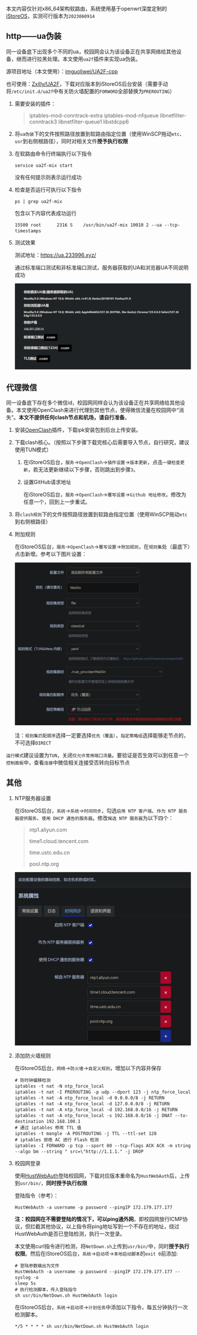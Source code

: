 本文内容仅针对x86_64架构软路由，系统使用基于openwrt深度定制的[iStoreOS](https://www.istoreos.com/)，实测可行版本为`2023060914`

## http——ua伪装

同一设备底下出现多个不同的ua，校园网会认为该设备正在共享网络给其他设备，继而进行拉黑处理。本文使用`ua2f`插件来实现ua伪装。

源项目地址（本文使用）：[imguoliwei/UA2F-cpp](https://github.com/imguoliwei/UA2F-cpp)

也可使用：[Zxilly/UA2F](https://github.com/Zxilly/UA2F)，下载对应版本到iStoreOS后台安装（需要手动将`/etc/init.d/ua2f`中有关防火墙配置的`FORWORD`全部替换为`PREROUTING`）

1. 需要安装的插件：

   > iptables-mod-conntrack-extra iptables-mod-nfqueue libnetfilter-conntrack3 libnetfilter-queue1 libstdcpp6

2. 将`ua伪装`下的文件按照路径放置到软路由指定位置（使用WinSCP拖动`etc`、`usr`到右侧根路径），同时对相关文件**授予执行权限**

3. 在软路由命令行终端执行以下指令

   ```shell
   service ua2f-mix start
   ```

   没有任何提示则表示运行成功

4. 检查是否运行可执行以下指令

   ```shell
   ps | grep ua2f-mix
   ```

   包含以下内容代表成功运行

   ```shell
   15500 root      2316 S    /usr/bin/ua2f-mix 10010 2 --ua --tcp-timestamps
   ```
   
5. 测试效果

   测试地址：https://ua.233996.xyz/

   通过标准端口测试和非标准端口测试，服务器获取的UA和浏览器UA不同说明成功

   ![](./img/ua_test.jpg)

## 代理微信

同一设备底下存在多个微信id，校园网同样会认为该设备正在共享网络给其他设备。本文使用OpenClash来进行代理到其他节点，使得微信流量在校园网中“消失”。**本文不提供任何clash节点和机场，请自行准备**。

1. 安装[OpenClash](https://github.com/vernesong/OpenClash)插件，下载ipk安装包到后台上传安装。

2. 下载clash核心。（按照以下步骤下载完核心后需要导入节点，自行研究，建议使用TUN模式）

   1. 在iStoreOS后台，`服务`->`OpenClash`->`插件设置`->`版本更新`，点击`一键检查更新`，若无法更新继续以下步骤，否则跳出到步骤`3`。

   2. 设置GitHub请求地址

      在iStoreOS后台，`服务`->`OpenClash`->`覆写设置`->`Github 地址修改`，修改为任意一个，回到上一步重试。

3. 将`clash规则`下的文件按照路径放置到软路由指定位置（使用WinSCP拖动`etc`到右侧根路径）

4. 附加规则

   在iStoreOS后台，`服务`->`OpenClash`->`覆写设置`->`附加规则`，在`规则集`处（最底下）点击新增。参考以下图片设置：

   ![](./img/clash_rule.jpg)

   注：`规则集匹配顺序`选择一定要选择`优先（覆盖）`，`指定策略组`选择能够走节点的，不可选择`DIRECT`

`运行模式`建议设置为`TUN`，关闭`仅允许常用端口流量`。要验证是否生效可以到任意一个`控制面板`中，查看`连接`中微信相关连接受否转向目标节点

## 其他

1. NTP服务器设置

   在iStoreOS后台，`系统`->`系统`->`时间同步`，勾选`启用 NTP 客户端`、`作为 NTP 服务器提供服务`、`使用 DHCP 通告的服务器`。修改`候选 NTP 服务器`为以下四个：

   > ntp1.aliyun.com
   >
   > time1.cloud.tencent.com
   >
   > time.ustc.edu.cn
   >
   > pool.ntp.org

   ![](./img/ntp.jpg)

2. 添加防火墙规则

   在iStoreOS后台，`网络`->`防火墙`->`自定义规则`，增加以下内容并保存

   ```shell
   # 防时钟偏移检测
   iptables -t nat -N ntp_force_local
   iptables -t nat -I PREROUTING -p udp --dport 123 -j ntp_force_local
   iptables -t nat -A ntp_force_local -d 0.0.0.0/8 -j RETURN
   iptables -t nat -A ntp_force_local -d 127.0.0.0/8 -j RETURN
   iptables -t nat -A ntp_force_local -d 192.168.0.0/16 -j RETURN
   iptables -t nat -A ntp_force_local -s 192.168.0.0/16 -j DNAT --to-destination 192.168.100.1
   # 通过 iptables 修改 TTL 值
   iptables -t mangle -A POSTROUTING -j TTL --ttl-set 128
   # iptables 拒绝 AC 进行 Flash 检测
   iptables -I FORWARD -p tcp --sport 80 --tcp-flags ACK ACK -m string --algo bm --string " src=\"http://1.1.1." -j DROP
   ```

3. 校园网登录

   使用[HustWebAuth](https://github.com/a76yyyy/HustWebAuth)登陆校园网，下载对应版本重命名为`HustWebAuth`后，上传到`usr/bin/`，**同时授予执行权限**

   登陆指令（参考）：

   ```shell
   HustWebAuth -a username -p password --pingIP 172.179.177.177 
   ```

   **注：校园网在不需要登陆的情况下，可以ping通外网**，即校园网放行ICMP协议，但拦截其他协议，以上指令将ping地址写到一个不存在的地址，绕过HustWebAuth是否已登陆检测，执行一次登录。

   本文使用curl指令进行检测，将`NetDown.sh`上传到`usr/bin/`中，同时**授予执行权限**。然后在iStoreOS后台，`系统`->`启动项`->`本地启动脚本`的`exit 0`前添加:

   ```shell
   # 登陆参数输出为文件
   HustWebAuth -a username -p password --pingIP 172.179.177.177 --syslog -o
   sleep 5s
   # 执行检测脚本，传入登陆指令
   sh usr/bin/NetDown.sh HustWebAuth login
   ```

   在iStoreOS后台，`系统`->`启动项`->`计划任务`中添加以下指令，每五分钟执行一次检测脚本。

   ```shell
   */5 * * * * sh usr/bin/NetDown.sh HustWebAuth login
   ```

